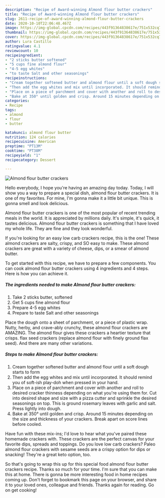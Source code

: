 ```yaml
---
description: "Recipe of Award-winning Almond flour butter crackers"
title: "Recipe of Award-winning Almond flour butter crackers"
slug: 2611-recipe-of-award-winning-almond-flour-butter-crackers
date: 2020-10-10T22:06:48.467Z
image: https://img-global.cpcdn.com/recipes/443f91364838617e/751x532cq70/almond-flour-butter-crackers-recipe-main-photo.jpg
thumbnail: https://img-global.cpcdn.com/recipes/443f91364838617e/751x532cq70/almond-flour-butter-crackers-recipe-main-photo.jpg
cover: https://img-global.cpcdn.com/recipes/443f91364838617e/751x532cq70/almond-flour-butter-crackers-recipe-main-photo.jpg
author: Lura Castillo
ratingvalue: 4.1
reviewcount: 10
recipeingredient:
- "2 sticks butter softened"
- "5 cups fine almond flour"
- "4-5 egg whites"
- "to taste Salt and other seasonings"
recipeinstructions:
- "Cream together softened butter and almond flour until a soft dough starts to form"
- "Then add the egg whites and mix until incorporated. It should remind you of soft-ish play-doh when pressed in your hand."
- "Place on a piece of parchment and cover with another and roll to desired cracker thinness depending on what you&#39;re using them for. Cut into desired shape and size with a pizza cutter and sprinkle the desired seasonings on top. This is ground rosemary leaves with garlic and salt. Press lightly into dough."
- "Bake at 350° until golden and crisp. Around 15 minutes depending on the size and thickness of your crackers. Break apart on score lines before cooled."
categories:
- Recipe
tags:
- almond
- flour
- butter

katakunci: almond flour butter 
nutrition: 124 calories
recipecuisine: American
preptime: "PT13M"
cooktime: "PT38M"
recipeyield: "1"
recipecategory: Dessert

---
```



![Almond flour butter crackers](https://img-global.cpcdn.com/recipes/443f91364838617e/751x532cq70/almond-flour-butter-crackers-recipe-main-photo.jpg)

Hello everybody, I hope you're having an amazing day today. Today, I will show you a way to prepare a special dish, almond flour butter crackers. It is one of my favorites. For mine, I'm gonna make it a little bit unique. This is gonna smell and look delicious.

Almond flour butter crackers is one of the most popular of recent trending meals in the world. It is appreciated by millions daily. It's simple, it's quick, it tastes delicious. Almond flour butter crackers is something that I have loved my whole life. They are fine and they look wonderful.

If you&#39;re looking for an easy low carb crackers recipe, this is the one! These almond crackers are salty, crispy, and SO easy to make. These almond crackers are great with a variety of cheese, dips, or a smear of almond butter.


To get started with this recipe, we have to prepare a few components. You can cook almond flour butter crackers using 4 ingredients and 4 steps. Here is how you can achieve it.

<!--inarticleads1-->

##### The ingredients needed to make Almond flour butter crackers:

1. Take 2 sticks butter, softened
1. Get 5 cups fine almond flour
1. Prepare 4-5 egg whites
1. Prepare to taste Salt and other seasonings


Place the dough onto a sheet of parchment, or a piece of plastic wrap. Nutty, herby, and crave-ably crunchy, these almond flour crackers are AMAZING. The almond flour gives these crackers a heartier texture that crisps. flax seed crackers (replace almond flour with finely ground flax seed). And there are many other variations. 

<!--inarticleads2-->

##### Steps to make Almond flour butter crackers:

1. Cream together softened butter and almond flour until a soft dough starts to form
1. Then add the egg whites and mix until incorporated. It should remind you of soft-ish play-doh when pressed in your hand.
1. Place on a piece of parchment and cover with another and roll to desired cracker thinness depending on what you&#39;re using them for. Cut into desired shape and size with a pizza cutter and sprinkle the desired seasonings on top. This is ground rosemary leaves with garlic and salt. Press lightly into dough.
1. Bake at 350° until golden and crisp. Around 15 minutes depending on the size and thickness of your crackers. Break apart on score lines before cooled.


Have fun with these mix-ins; I&#39;d love to hear what you&#39;ve paired these homemade crackers with. These crackers are the perfect canvas for your favorite dips, spreads and toppings. Do you love low carb crackers? Paleo almond flour crackers with sesame seeds are a crispy option for dips or snacking! They&#39;re a great keto option, too. 

So that's going to wrap this up for this special food almond flour butter crackers recipe. Thanks so much for your time. I'm sure that you can make this at home. There is gonna be more interesting food in home recipes coming up. Don't forget to bookmark this page on your browser, and share it to your loved ones, colleague and friends. Thanks again for reading. Go on get cooking!
